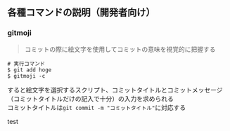 ## 各種コマンドの説明（開発者向け）

### gitmoji
> コミットの際に絵文字を使用してコミットの意味を視覚的に把握する
```shell
# 実行コマンド
$ git add hoge
$ gitmoji -c
```
すると絵文字を選択するスクリプト、コミットタイトルとコミットメッセージ（コミットタイトルだけの記入で十分）の入力を求められる  
コミットタイトルは`git commit -m "コミットタイトル"`に対応する

test
